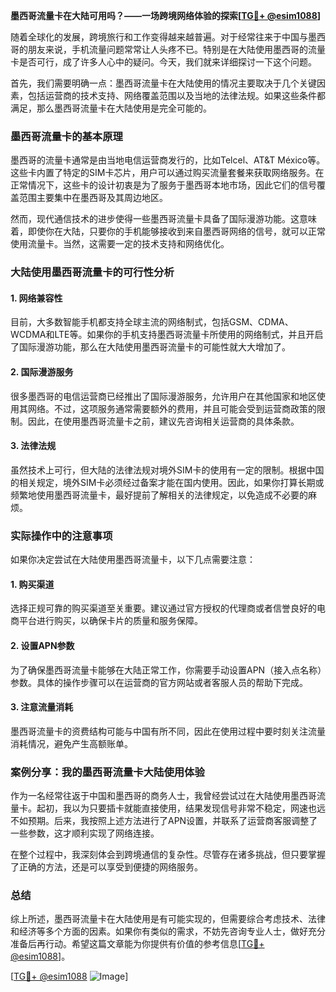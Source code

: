 **墨西哥流量卡在大陆可用吗？——一场跨境网络体验的探索[[TG💪+ @esim1088](https://t.me/s/esim1088)]**

随着全球化的发展，跨境旅行和工作变得越来越普遍。对于经常往来于中国与墨西哥的朋友来说，手机流量问题常常让人头疼不已。特别是在大陆使用墨西哥的流量卡是否可行，成了许多人心中的疑问。今天，我们就来详细探讨一下这个问题。

首先，我们需要明确一点：墨西哥流量卡在大陆使用的情况主要取决于几个关键因素，包括运营商的技术支持、网络覆盖范围以及当地的法律法规。如果这些条件都满足，那么墨西哥流量卡在大陆使用是完全可能的。

### **墨西哥流量卡的基本原理**

墨西哥的流量卡通常是由当地电信运营商发行的，比如Telcel、AT&T México等。这些卡内置了特定的SIM卡芯片，用户可以通过购买流量套餐来获取网络服务。在正常情况下，这些卡的设计初衷是为了服务于墨西哥本地市场，因此它们的信号覆盖范围主要集中在墨西哥及其周边地区。

然而，现代通信技术的进步使得一些墨西哥流量卡具备了国际漫游功能。这意味着，即使你在大陆，只要你的手机能够接收到来自墨西哥网络的信号，就可以正常使用流量卡。当然，这需要一定的技术支持和网络优化。

### **大陆使用墨西哥流量卡的可行性分析**

#### **1. 网络兼容性**
目前，大多数智能手机都支持全球主流的网络制式，包括GSM、CDMA、WCDMA和LTE等。如果你的手机支持墨西哥流量卡所使用的网络制式，并且开启了国际漫游功能，那么在大陆使用墨西哥流量卡的可能性就大大增加了。

#### **2. 国际漫游服务**
很多墨西哥的电信运营商已经推出了国际漫游服务，允许用户在其他国家和地区使用其网络。不过，这项服务通常需要额外的费用，并且可能会受到运营商政策的限制。因此，在使用墨西哥流量卡之前，建议先咨询相关运营商的具体条款。

#### **3. 法律法规**
虽然技术上可行，但大陆的法律法规对境外SIM卡的使用有一定的限制。根据中国的相关规定，境外SIM卡必须经过备案才能在国内使用。因此，如果你打算长期或频繁地使用墨西哥流量卡，最好提前了解相关的法律规定，以免造成不必要的麻烦。

### **实际操作中的注意事项**

如果你决定尝试在大陆使用墨西哥流量卡，以下几点需要注意：

#### **1. 购买渠道**
选择正规可靠的购买渠道至关重要。建议通过官方授权的代理商或者信誉良好的电商平台进行购买，以确保卡片的质量和服务保障。

#### **2. 设置APN参数**
为了确保墨西哥流量卡能够在大陆正常工作，你需要手动设置APN（接入点名称）参数。具体的操作步骤可以在运营商的官方网站或者客服人员的帮助下完成。

#### **3. 注意流量消耗**
墨西哥流量卡的资费结构可能与中国有所不同，因此在使用过程中要时刻关注流量消耗情况，避免产生高额账单。

### **案例分享：我的墨西哥流量卡大陆使用体验**

作为一名经常往返于中国和墨西哥的商务人士，我曾经尝试过在大陆使用墨西哥流量卡。起初，我以为只要插卡就能直接使用，结果发现信号非常不稳定，网速也远不如预期。后来，我按照上述方法进行了APN设置，并联系了运营商客服调整了一些参数，这才顺利实现了网络连接。

在整个过程中，我深刻体会到跨境通信的复杂性。尽管存在诸多挑战，但只要掌握了正确的方法，还是可以享受到便捷的网络服务。

### **总结**

综上所述，墨西哥流量卡在大陆使用是有可能实现的，但需要综合考虑技术、法律和经济等多个方面的因素。如果你有类似的需求，不妨先咨询专业人士，做好充分准备后再行动。希望这篇文章能为你提供有价值的参考信息[[TG💪+ @esim1088](https://t.me/s/esim1088)]。

[[TG💪+ @esim1088](https://t.me/s/esim1088) ![Image](https://i.postimg.cc/4NQfJmqS/Snipaste-2025-05-13-00-14-12.png)]